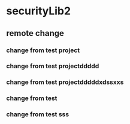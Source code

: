 # securityLib2
## remote change
### change from test project
### change from test projectddddd
### change from test projectdddddxdssxxs
### change from test 
### change from test sss
